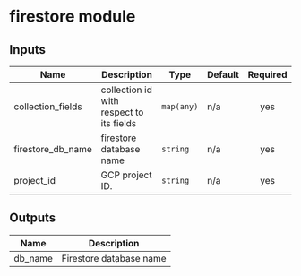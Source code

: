 # firestore module

<!-- BEGINNING OF PRE-COMMIT-TERRAFORM DOCS HOOK -->
## Inputs

| Name | Description | Type | Default | Required |
|------|-------------|------|---------|:--------:|
| collection\_fields | collection id with respect to its fields | `map(any)` | n/a | yes |
| firestore\_db\_name | firestore database name | `string` | n/a | yes |
| project\_id | GCP project ID. | `string` | n/a | yes |

## Outputs

| Name | Description |
|------|-------------|
| db\_name | Firestore database name |

<!-- END OF PRE-COMMIT-TERRAFORM DOCS HOOK -->
